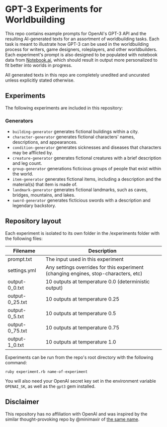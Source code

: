 #  GPT-3 Experiments for Worldbuilding

This repo contains example prompts for OpenAI's GPT-3 API and the resulting AI-generated texts for an assortment of worldbuilding tasks. Each task is meant to illustrate how GPT-3 can be used in the worldbuilding process for writers, game designers, roleplayers, and other worldbuilders. Each experiment's prompt is also designed to be populated with notebook data from [Notebook.ai](https://www.notebook.ai), which should result in output more personalized to fit better into worlds in progress.

All generated texts in this repo are completely unedited and uncurated unless explicitly stated otherwise.

## Experiments

The following experiments are included in this repository:

### Generators

* `building-generator` generates fictional buildings within a city.
* `character-generator` generates fictional characters' names, descriptions, and appearances. 
* `condition-generator` generates sicknesses and diseases that characters may be afflicted by.
* `creature-generator` generates fictional creatures with a brief description and leg count.
* `group-generator` generations ficticious groups of people that exist within the world.
* `item-generator` generates fictional items, including a description and the material(s) that item is made of.
* `landmark-generator` generates fictional landmarks, such as caves, bridges, mountains, and lakes.
* `sword-generator` generates ficticious swords with a description and legendary backstory.

## Repository layout

Each experiment is isolated to its own folder in the /experiments folder with the following files:

| Filename        | Description                                                                         |
|-----------------|-------------------------------------------------------------------------------------|
| prompt.txt      | The input used in this experiment                                                   |
| settings.yml    | Any settings overrides for this experiment (changing engines, stop-characters, etc) |
| output-0_0.txt  | 10 outputs at temperature 0.0 (deterministic output)                                |
| output-0_25.txt | 10 outputs at temperature 0.25                                                      |
| output-0_5.txt  | 10 outputs at temperature 0.5                                                       |
| output-0_75.txt | 10 outputs at temperature 0.75                                                      |
| output-1_0.txt  | 10 outputs at temperature 1.0                                                       |

Experiments can be run from the repo's root directory with the following command:

```
ruby experiment.rb name-of-experiment
```

You will also need your OpenAI secret key set in the environment variable `OPENAI_SK`, as well as the `gpt3` gem installed.

## Disclaimer

This repository has no affiliation with OpenAI and was inspired by the similar thought-provoking repo by @minimaxir of [the same name](https://github.com/minimaxir/gpt-3-experiments).